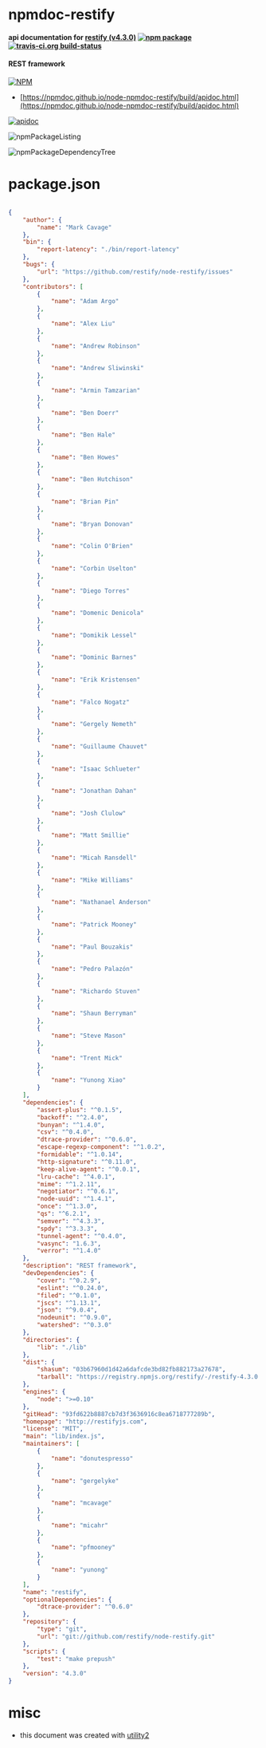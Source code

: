 # npmdoc-restify

#### api documentation for  [restify (v4.3.0)](http://restifyjs.com)  [![npm package](https://img.shields.io/npm/v/npmdoc-restify.svg?style=flat-square)](https://www.npmjs.org/package/npmdoc-restify) [![travis-ci.org build-status](https://api.travis-ci.org/npmdoc/node-npmdoc-restify.svg)](https://travis-ci.org/npmdoc/node-npmdoc-restify)

#### REST framework

[![NPM](https://nodei.co/npm/restify.png?downloads=true&downloadRank=true&stars=true)](https://www.npmjs.com/package/restify)

- [https://npmdoc.github.io/node-npmdoc-restify/build/apidoc.html](https://npmdoc.github.io/node-npmdoc-restify/build/apidoc.html)

[![apidoc](https://npmdoc.github.io/node-npmdoc-restify/build/screenCapture.buildCi.browser.%252Ftmp%252Fbuild%252Fapidoc.html.png)](https://npmdoc.github.io/node-npmdoc-restify/build/apidoc.html)

![npmPackageListing](https://npmdoc.github.io/node-npmdoc-restify/build/screenCapture.npmPackageListing.svg)

![npmPackageDependencyTree](https://npmdoc.github.io/node-npmdoc-restify/build/screenCapture.npmPackageDependencyTree.svg)



# package.json

```json

{
    "author": {
        "name": "Mark Cavage"
    },
    "bin": {
        "report-latency": "./bin/report-latency"
    },
    "bugs": {
        "url": "https://github.com/restify/node-restify/issues"
    },
    "contributors": [
        {
            "name": "Adam Argo"
        },
        {
            "name": "Alex Liu"
        },
        {
            "name": "Andrew Robinson"
        },
        {
            "name": "Andrew Sliwinski"
        },
        {
            "name": "Armin Tamzarian"
        },
        {
            "name": "Ben Doerr"
        },
        {
            "name": "Ben Hale"
        },
        {
            "name": "Ben Howes"
        },
        {
            "name": "Ben Hutchison"
        },
        {
            "name": "Brian Pin"
        },
        {
            "name": "Bryan Donovan"
        },
        {
            "name": "Colin O'Brien"
        },
        {
            "name": "Corbin Uselton"
        },
        {
            "name": "Diego Torres"
        },
        {
            "name": "Domenic Denicola"
        },
        {
            "name": "Domikik Lessel"
        },
        {
            "name": "Dominic Barnes"
        },
        {
            "name": "Erik Kristensen"
        },
        {
            "name": "Falco Nogatz"
        },
        {
            "name": "Gergely Nemeth"
        },
        {
            "name": "Guillaume Chauvet"
        },
        {
            "name": "Isaac Schlueter"
        },
        {
            "name": "Jonathan Dahan"
        },
        {
            "name": "Josh Clulow"
        },
        {
            "name": "Matt Smillie"
        },
        {
            "name": "Micah Ransdell"
        },
        {
            "name": "Mike Williams"
        },
        {
            "name": "Nathanael Anderson"
        },
        {
            "name": "Patrick Mooney"
        },
        {
            "name": "Paul Bouzakis"
        },
        {
            "name": "Pedro Palazón"
        },
        {
            "name": "Richardo Stuven"
        },
        {
            "name": "Shaun Berryman"
        },
        {
            "name": "Steve Mason"
        },
        {
            "name": "Trent Mick"
        },
        {
            "name": "Yunong Xiao"
        }
    ],
    "dependencies": {
        "assert-plus": "^0.1.5",
        "backoff": "^2.4.0",
        "bunyan": "^1.4.0",
        "csv": "^0.4.0",
        "dtrace-provider": "^0.6.0",
        "escape-regexp-component": "^1.0.2",
        "formidable": "^1.0.14",
        "http-signature": "^0.11.0",
        "keep-alive-agent": "^0.0.1",
        "lru-cache": "^4.0.1",
        "mime": "^1.2.11",
        "negotiator": "^0.6.1",
        "node-uuid": "^1.4.1",
        "once": "^1.3.0",
        "qs": "^6.2.1",
        "semver": "^4.3.3",
        "spdy": "^3.3.3",
        "tunnel-agent": "^0.4.0",
        "vasync": "1.6.3",
        "verror": "^1.4.0"
    },
    "description": "REST framework",
    "devDependencies": {
        "cover": "^0.2.9",
        "eslint": "^0.24.0",
        "filed": "^0.1.0",
        "jscs": "^1.13.1",
        "json": "^9.0.4",
        "nodeunit": "^0.9.0",
        "watershed": "^0.3.0"
    },
    "directories": {
        "lib": "./lib"
    },
    "dist": {
        "shasum": "03b67960d1d42a6dafcde3bd82fb882173a27678",
        "tarball": "https://registry.npmjs.org/restify/-/restify-4.3.0.tgz"
    },
    "engines": {
        "node": ">=0.10"
    },
    "gitHead": "93fd622b8887cb7d3f3636916c8ea6718777289b",
    "homepage": "http://restifyjs.com",
    "license": "MIT",
    "main": "lib/index.js",
    "maintainers": [
        {
            "name": "donutespresso"
        },
        {
            "name": "gergelyke"
        },
        {
            "name": "mcavage"
        },
        {
            "name": "micahr"
        },
        {
            "name": "pfmooney"
        },
        {
            "name": "yunong"
        }
    ],
    "name": "restify",
    "optionalDependencies": {
        "dtrace-provider": "^0.6.0"
    },
    "repository": {
        "type": "git",
        "url": "git://github.com/restify/node-restify.git"
    },
    "scripts": {
        "test": "make prepush"
    },
    "version": "4.3.0"
}
```



# misc
- this document was created with [utility2](https://github.com/kaizhu256/node-utility2)
